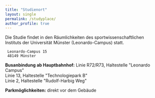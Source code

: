 ```yaml
---
title: "Studienort"
layout: single
permalink: /studyplace/
author_profile: true
---
```


Die Studie findet in den Räumlichkeiten des sportwissenschaftlichen Instituts der Universität Münster (Leonardo-Campus) statt.

     Leonardo-Campus 15  
     48149 Münster

**Busanbindung ab Hauptbahnhof:** 
     Linie R72/R73, Haltestelle "Leonardo Campus"  
     Linie 13, Haltestelle "Technologiepark B"  
     Linie 2, Haltestelle "Rudolf-Harbig Weg"

**Parkmöglichkeiten:** direkt vor dem Gebäude
